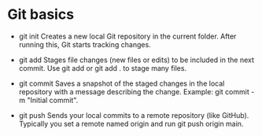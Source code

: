 # Git basics

- git init
  Creates a new local Git repository in the current folder. After running this, Git starts tracking changes.

- git add
  Stages file changes (new files or edits) to be included in the next commit. Use git add <file> or git add . to stage many files.

- git commit
  Saves a snapshot of the staged changes in the local repository with a message describing the change. Example: git commit -m "Initial commit".

- git push
  Sends your local commits to a remote repository (like GitHub). Typically you set a remote named origin and run git push origin main.